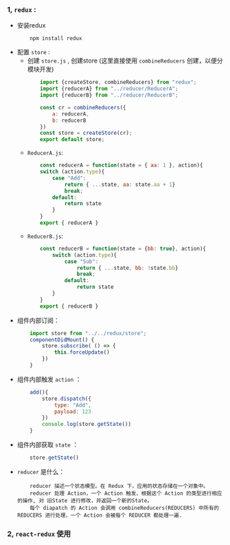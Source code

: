 ### 1, `redux` :
- 安装redux
    ```
        npm install redux
    ```
- 配置 `store` :
  - 创建 `store.js` , 创建store (这里直接使用 `combineReducers` 创建，以便分模块开发)
    ```javascript
        import {createStore, combineReducers} from "redux";
        import {reducerA} from "../reducer/ReducerA";
        import {reducerB} from "../reducer/ReducerB";

        const cr = combineReducers({
            a: reducerA,
            b: reducerB
        })
        const store = createStore(cr);
        export default store;
    ```
  - `ReducerA.js`:
    ```javascript
        const reducerA = function(state = { aa: 1 }, action){
        switch (action.type){
            case "Add":
                return { ...state, aa: state.aa + 1}
                break;
            default:
                return state
            }
        }
        export { reducerA }
    ```
  - `ReducerB.js`:
    ```javascript
        const reducerB = function(state = {bb: true}, action){
            switch (action.type){
                case "Sub":
                    return { ...state, bb: !state.bb}
                    break;
                default:
                    return state
            }
        }
        export { reducerB }
    ```
- 组件内部订阅：
    ```javascript
        import store from "../../redux/store";
        componentDidMount() {
            store.subscribe( () => {
                this.forceUpdate()
            })
        }
    ```
- 组件内部触发 `action` ：
    ```javascript
        add(){
            store.dispatch({
                type: "Add",
                payload: 123
            })
            console.log(store.getState())
        }
    ```
- 组件内部获取 `state` ：
    ```javascript
        store.getState()
    ``` 
- `reducer` 是什么：
    ```
        reducer 描述一个状态模型。在 Redux 下，应用的状态存储在一个对象中。
        reducer 处理 Action，一个 Action 触发，根据这个 Action 的类型进行相应的操作, 对 旧State 进行修改，并返回一个新的State。
        每个 diapatch 的 Action 会调用 combineReducers(REDUCERS) 中所有的 REDUCERS 进行处理，一个 Action 会被每个 REDUCER 都处理一遍.
    ```
### 2, `react-redux` 使用 